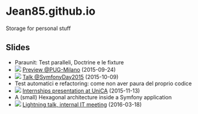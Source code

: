 # Jean85.github.io
Storage for personal stuff
## Slides
 * Paraunit: Test paralleli, Doctrine e le fixture
  * ![][ita] [Preview @PUG-Milano](http://jean85.github.io/slides/2015-09-paraunit-pugmi/index.html) (2015-09-24)
  * ![][ita] [Talk @SymfonyDay2015](http://jean85.github.io/slides/2015-10-paraunit-symfonyday/index.html) (2015-10-09)
 * Test automatici e refactoring: come non aver paura del proprio codice
  * ![][ita] [Internships presentation at UniCA](http://jean85.github.io/slides/2015-11-unica/index.html) (2015-11-13)
 * A (small) Hexagonal architecture inside a Symfony application
  * ![][eng] [Lightning talk, internal IT meeting](http://jean85.github.io/slides/2015-11-unica/index.html) (2016-03-18)


[ita]: https://upload.wikimedia.org/wikipedia/en/thumb/0/03/Flag_of_Italy.svg/22px-Flag_of_Italy.svg.png
[eng]: https://upload.wikimedia.org/wikipedia/en/thumb/a/ae/Flag_of_the_United_Kingdom.svg/22px-Flag_of_the_United_Kingdom.svg.png
